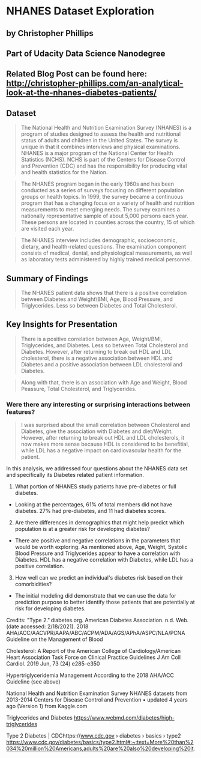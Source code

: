 # NHANES Dataset Exploration
## by Christopher Phillips

## Part of Udacity Data Science Nanodegree

## Related Blog Post can be found here: http://christopher-phillips.com/an-analytical-look-at-the-nhanes-diabetes-patients/

## Dataset

> The National Health and Nutrition Examination Survey (NHANES) is a program of studies designed to assess the health and nutritional status of adults and children in the United States. The survey is unique in that it combines interviews and physical examinations. NHANES is a major program of the National Center for Health Statistics (NCHS). NCHS is part of the Centers for Disease Control and Prevention (CDC) and has the responsibility for producing vital and health statistics for the Nation.

>The NHANES program began in the early 1960s and has been conducted as a series of surveys focusing on different population groups or health topics. In 1999, the survey became a continuous program that has a changing focus on a variety of health and nutrition measurements to meet emerging needs. The survey examines a nationally representative sample of about 5,000 persons each year. These persons are located in counties across the country, 15 of which are visited each year.

>The NHANES interview includes demographic, socioeconomic, dietary, and health-related questions. The examination component consists of medical, dental, and physiological measurements, as well as laboratory tests administered by highly trained medical personnel.

## Summary of Findings

> The NHANES patient data shows that there is a positive correlation between Diabetes and Weight\BMI, Age, Blood Pressure, and Triglycerides. Less so between Diabetes and Total Cholesterol.


## Key Insights for Presentation

> There is a positive correlation between Age, Weight/BMI, Triglycerides, and Diabetes. Less so between Total Cholesterol and Diabetes. However, after returning to break out HDL and LDL cholesterol, there is a negative association between HDL and Diabetes and a positive association between LDL cholesterol and Diabetes.  

> Along with that, there is an association with Age and Weight, Blood Peassure, Total Cholesterol, and Triglycerides. 

### Were there any interesting or surprising interactions between features?

> I was surprised about the small correlation between Cholesterol and Diabetes, give the association with Diabetes and diet/Weight. However, after returning to break out HDL and LDL cholesterols, it now makes more sense because HDL is considered to be benefitial, while LDL has a negative impact on cardiovascular health for the patient.

In this analysis, we addressed four questions about the NHANES data set and specifically its Diabetes related patient information.
1.	What portion of NHANES study patients have pre-diabetes or full diabetes.
-	Looking at the percentages, 61% of total members did not have diabetes. 27% had pre-diabetes, and 11 had diabetes scores.
2.	Are there differences in demographics that might help predict which population is at a greater risk for developing diabetes?
-	There are positive and negative correlations in the parameters that would be worth exploring. As mentioned above, Age, Weight, Systolic Blood Pressure and Triglycerides appear to have a correlation with Diabetes. HDL has a negative correlation with Diabetes, while LDL has a positive correlation.
3.	How well can we predict an individual's diabetes risk based on their comorbidities?
-	The initial modeling did demonstrate that we can use the data for prediction purpose to better identify those patients that are potentially at risk for developing diabetes.



Credits:
"Type 2." diabetes.org. American Diabetes Association. n.d. Web. (date accessed: 2/18/2021). 2018 AHA/ACC/AACVPR/AAPA/ABC/ACPM/ADA/AGS/APhA/ASPC/NLA/PCNA Guideline on the Management of Blood

Cholesterol: A Report of the American College of Cardiology/American Heart Association Task Force on Clinical Practice Guidelines J Am Coll Cardiol. 2019 Jun, 73 (24) e285–e350

Hypertriglyceridemia Management According to the 2018 AHA/ACC Guideline (see above)

National Health and Nutrition Examination Survey NHANES datasets from 2013-2014 Centers for Disease Control and Prevention • updated 4 years ago (Version 1) from Kaggle.com

Triglycerides and Diabetes https://www.webmd.com/diabetes/high-triglycerides

Type 2 Diabetes | CDChttps://www.cdc.gov › diabetes › basics › type2 https://www.cdc.gov/diabetes/basics/type2.html#:~:text=More%20than%2034%20million%20Americans,adults%20are%20also%20developing%20it.




